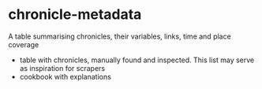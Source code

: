 # chronicle-metadata
A table summarising chronicles, their variables, links, time and place coverage


* table with chronicles, manually found and inspected. This list may serve as inspiration for scrapers
* cookbook with explanations
